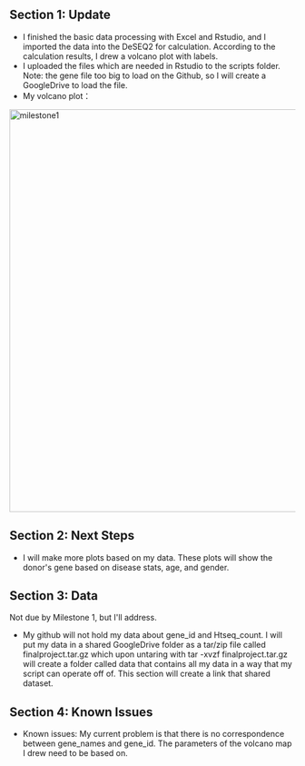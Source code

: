 ## Section 1: Update
* I finished the basic data processing with Excel and Rstudio, and I imported the data into the DeSEQ2 for calculation. According to the calculation results, I drew a volcano plot with labels. 
* I uploaded the files which are needed in Rstudio to the scripts folder. Note: the gene file too big to load on the Github, so I will create a GoogleDrive to load the file.
* My volcano plot：
<img width="709" alt="milestone1" src="https://user-images.githubusercontent.com/89613437/141427386-4468d33b-83ed-4e0b-8cd0-44528c9bcd35.png">


## Section 2: Next Steps
* I will make more plots based on my data. These plots will show the donor's gene based on disease stats, age, and gender.

## Section 3: Data 
Not due by Milestone 1, but I'll address.
* My github will not hold my data about gene_id and Htseq_count. I will put my data in a shared GoogleDrive folder as a tar/zip file called finalproject.tar.gz which upon untaring with tar -xvzf finalproject.tar.gz will create a folder called data that contains all my data in a way that my script can operate off of.  This section will create a link that shared dataset.


## Section 4: Known Issues
* Known issues: My current problem is that there is no correspondence between gene_names and gene_id. The parameters of the volcano map I drew need to be based on.



